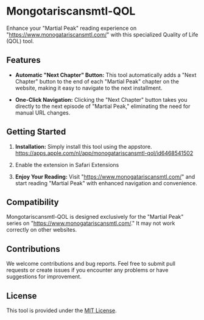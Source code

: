 # Mongotariscansmtl-QOL

Enhance your "Martial Peak" reading experience on "https://www.monogatariscansmtl.com/" with this specialized Quality of Life (QOL) tool.

## Features

- **Automatic "Next Chapter" Button:** This tool automatically adds a "Next Chapter" button to the end of each "Martial Peak" chapter on the website, making it easy to navigate to the next installment.

- **One-Click Navigation:** Clicking the "Next Chapter" button takes you directly to the next episode of "Martial Peak," eliminating the need for manual URL changes.

## Getting Started

1. **Installation:** Simply install this tool using the appstore. https://apps.apple.com/nl/app/monogatariscansmtl-qol/id6468541502

2. Enable the extension in Safari Extensions

3. **Enjoy Your Reading:** Visit "https://www.monogatariscansmtl.com/" and start reading "Martial Peak" with enhanced navigation and convenience.

## Compatibility

Mongotariscansmtl-QOL is designed exclusively for the "Martial Peak" series on "https://www.monogatariscansmtl.com/." It may not work correctly on other websites.

## Contributions

We welcome contributions and bug reports. Feel free to submit pull requests or create issues if you encounter any problems or have suggestions for improvement.

## License

This tool is provided under the [MIT License](LICENSE).
